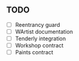 ## TODO

- [ ] Reentrancy guard
- [ ] WArtist documentation
- [ ] Tenderly integration
- [ ] Workshop contract
- [ ] Paints contract
